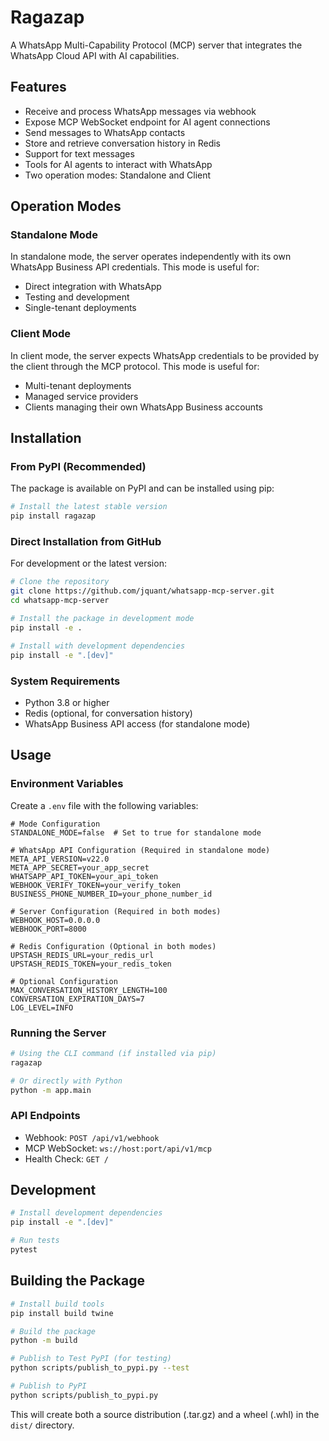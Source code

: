 # Ragazap

A WhatsApp Multi-Capability Protocol (MCP) server that integrates the WhatsApp Cloud API with AI capabilities.

## Features

- Receive and process WhatsApp messages via webhook
- Expose MCP WebSocket endpoint for AI agent connections
- Send messages to WhatsApp contacts
- Store and retrieve conversation history in Redis
- Support for text messages
- Tools for AI agents to interact with WhatsApp
- Two operation modes: Standalone and Client

## Operation Modes

### Standalone Mode
In standalone mode, the server operates independently with its own WhatsApp Business API credentials. This mode is useful for:
- Direct integration with WhatsApp
- Testing and development
- Single-tenant deployments

### Client Mode
In client mode, the server expects WhatsApp credentials to be provided by the client through the MCP protocol. This mode is useful for:
- Multi-tenant deployments
- Managed service providers
- Clients managing their own WhatsApp Business accounts

## Installation

### From PyPI (Recommended)

The package is available on PyPI and can be installed using pip:

```bash
# Install the latest stable version
pip install ragazap
```

### Direct Installation from GitHub

For development or the latest version:

```bash
# Clone the repository
git clone https://github.com/jquant/whatsapp-mcp-server.git
cd whatsapp-mcp-server

# Install the package in development mode
pip install -e .

# Install with development dependencies
pip install -e ".[dev]"
```

### System Requirements

- Python 3.8 or higher
- Redis (optional, for conversation history)
- WhatsApp Business API access (for standalone mode)

## Usage

### Environment Variables

Create a `.env` file with the following variables:

```env
# Mode Configuration
STANDALONE_MODE=false  # Set to true for standalone mode

# WhatsApp API Configuration (Required in standalone mode)
META_API_VERSION=v22.0
META_APP_SECRET=your_app_secret
WHATSAPP_API_TOKEN=your_api_token
WEBHOOK_VERIFY_TOKEN=your_verify_token
BUSINESS_PHONE_NUMBER_ID=your_phone_number_id

# Server Configuration (Required in both modes)
WEBHOOK_HOST=0.0.0.0
WEBHOOK_PORT=8000

# Redis Configuration (Optional in both modes)
UPSTASH_REDIS_URL=your_redis_url
UPSTASH_REDIS_TOKEN=your_redis_token

# Optional Configuration
MAX_CONVERSATION_HISTORY_LENGTH=100
CONVERSATION_EXPIRATION_DAYS=7
LOG_LEVEL=INFO
```

### Running the Server

```bash
# Using the CLI command (if installed via pip)
ragazap

# Or directly with Python
python -m app.main
```

### API Endpoints

- Webhook: `POST /api/v1/webhook`
- MCP WebSocket: `ws://host:port/api/v1/mcp`
- Health Check: `GET /`

## Development

```bash
# Install development dependencies
pip install -e ".[dev]"

# Run tests
pytest
```

## Building the Package

```bash
# Install build tools
pip install build twine

# Build the package
python -m build

# Publish to Test PyPI (for testing)
python scripts/publish_to_pypi.py --test

# Publish to PyPI
python scripts/publish_to_pypi.py
```

This will create both a source distribution (.tar.gz) and a wheel (.whl) in the `dist/` directory.
